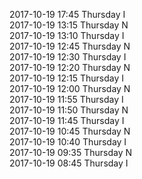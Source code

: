 2017-10-19 17:45 Thursday  I  
2017-10-19 13:15 Thursday  N  
2017-10-19 13:10 Thursday  I  
2017-10-19 12:45 Thursday  N  
2017-10-19 12:30 Thursday  I  
2017-10-19 12:20 Thursday  N  
2017-10-19 12:15 Thursday  I  
2017-10-19 12:00 Thursday  N  
2017-10-19 11:55 Thursday  I  
2017-10-19 11:50 Thursday  N  
2017-10-19 11:45 Thursday  I  
2017-10-19 10:45 Thursday  N  
2017-10-19 10:40 Thursday  I  
2017-10-19 09:35 Thursday  N  
2017-10-19 08:45 Thursday  I  
